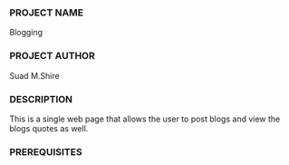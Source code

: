 ### PROJECT NAME
Blogging
### PROJECT AUTHOR
Suad M.Shire
### DESCRIPTION
This is a single web page that allows the user to post blogs and view the blogs quotes as well.
### PREREQUISITES

